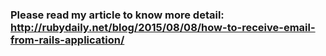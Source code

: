 ### Please read my article to know more detail: http://rubydaily.net/blog/2015/08/08/how-to-receive-email-from-rails-application/

